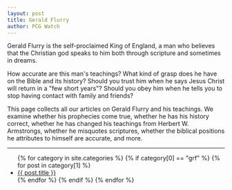 ```yaml
---
layout: post
title: Gerald Flurry
author: PCG Watch
---
```

Gerald Flurry is the self-proclaimed King of England, a man who believes that the Christian god speaks to him both through scripture and sometimes in dreams. 

How accurate are this man's teachings? What kind of grasp does he have on the Bible and its history? Should you trust him when he says Jesus Christ will return in a "few short years"? Should you obey him when he tells you to stop having contact with family and friends? 

This page collects all our articles on Gerald Flurry and his teachings. We examine whether his prophecies come true, whether he has his history correct, whether he has changed his teachings from Herbert W. Armstrongs, whether he misquotes scriptures, whether the biblical positions he attributes to himself are accurate, and more. 

<hr>

<ul>
    {% for category in site.categories %}
        {% if category[0] == "grf" %}
            {% for post in category[1] %}
                <li style="text-align: left;" class="smalltext"><a href="{{ post.url }}">{{ post.title }}</a></li>
            {% endfor %}
        {% endif %}        
    {% endfor %}
</ul>
